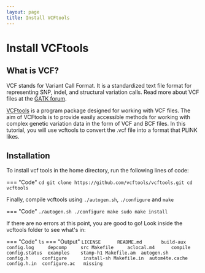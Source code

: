 ```yaml
---
layout: page
title: Install VCFtools
---
```


Install VCFtools
================

## What is VCF?

VCF stands for Variant Call Format. It is a standardized text file format for representing SNP, indel, and structural variation calls. Read more about VCF files at the [GATK forum](https://gatk.broadinstitute.org/hc/en-us/articles/360035531692-VCF-Variant-Call-Format).

[VCFtools](http://vcftools.sourceforge.net/man_latest.html#EXAMPLES) is a program package designed for working with VCF files. The aim of VCFtools is to provide easily accessible methods for working with complex genetic variation data in the form of VCF and BCF files. In this tutorial, you will use vcftools to convert the .vcf file into a format that PLINK likes.

## Installation

To install vcf tools in the home directory, run the following lines of code:

=== "Code"
    ```
    cd
    git clone https://github.com/vcftools/vcftools.git
    cd vcftools
    ```

Finally, compile vcftools using `./autogen.sh`, `./configure` and `make`

=== "Code"
    ```
    ./autogen.sh
    ./configure
    make
    sudo make install
    ```

If there are no errors at this point, you are good to go! Look inside the vcftools folder to see what's in:

=== "Code"
    ```
    ls
    ```
=== "Output"
    ```
    LICENSE      README.md       build-aux    config.log     depcomp     src
    Makefile     aclocal.m4      compile      config.status  examples    stamp-h1
    Makefile.am  autogen.sh      config.h     configure      install-sh
    Makefile.in  autom4te.cache  config.h.in  configure.ac   missing
    ```
